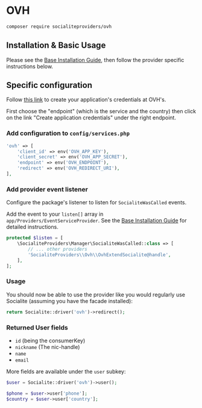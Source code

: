 # OVH

```bash
composer require socialiteproviders/ovh
```

## Installation & Basic Usage

Please see the [Base Installation Guide](https://socialiteproviders.com/usage/), then follow the provider specific instructions below.

## Specific configuration

Follow [this link](https://github.com/ovh/php-ovh#supported-apis) to create your application's credentials at OVH's.

First choose the "endpoint" (which is the service and the country) then click on the link "Create application credentials" under the right endpoint.

### Add configuration to `config/services.php`

```php
'ovh' => [
    'client_id' => env('OVH_APP_KEY'),
    'client_secret' => env('OVH_APP_SECRET'),
    'endpoint' => env('OVH_ENDPOINT'),
    'redirect' => env('OVH_REDIRECT_URI'),
],
```

### Add provider event listener

Configure the package's listener to listen for `SocialiteWasCalled` events.

Add the event to your `listen[]` array in `app/Providers/EventServiceProvider`. See the [Base Installation Guide](https://socialiteproviders.com/usage/) for detailed instructions.

```php
protected $listen = [
    \SocialiteProviders\Manager\SocialiteWasCalled::class => [
        // ... other providers
        'SocialiteProviders\\Ovh\\OvhExtendSocialite@handle',
    ],
];
```

### Usage

You should now be able to use the provider like you would regularly use Socialite (assuming you have the facade installed):

```php
return Socialite::driver('ovh')->redirect();
```

### Returned User fields

- `id` (being the consumerKey)
- `nickname` (The nic-handle)
- `name`
- `email`

More fields are available under the `user` subkey:

```php
$user = Socialite::driver('ovh')->user();

$phone = $user->user['phone'];
$country = $user->user['country'];
```
